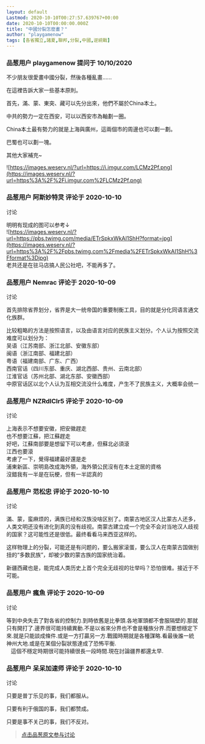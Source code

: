 ```yaml
---
layout: default
Lastmod: 2020-10-10T00:27:57.639767+00:00
date: 2020-10-10T00:00:00.000Z
title: "中國分裂怎麼畫？"
author: "playgamenow"
tags: [各省獨立,諸夏,聯邦,分裂,中國,逆統戰]
---
```



### 品葱用户 **playgamenow** 提问于 10/10/2020
    
不少朋友很愛畫中國分裂，然後各種亂畫......  
  
在這裡告訴大家一些基本原則。  
  
首先，滿、蒙、東突、藏可以先分出來，他們不屬於China本土。  
  
中共的勢力一定在西安，可以以西安市為軸劃一圈。  
  
China本土最有勢力的就是上海與廣州，這兩個市的周邊也可以劃一劃。  
  
巴蜀也可以劃一塊。  
  
其他大家補充~  
  
![https://images.weserv.nl/?url=https://i.imgur.com/LCMz2Pf.png](https://images.weserv.nl/?url=https%3A%2F%2Fi.imgur.com%2FLCMz2Pf.png)
    
                

### 品葱用户 **阿斯妙特灵** 评论于 2020-10-10
讨论

        
明明有现成的图可以参考↓  
![https://images.weserv.nl/?url=https://pbs.twimg.com/media/ETrSpkxWkAI1ShH?format=jpg](https://images.weserv.nl/?url=https%3A%2F%2Fpbs.twimg.com%2Fmedia%2FETrSpkxWkAI1ShH%3Fformat%3Djpg)  
老共还是在驻马店搞人民公社吧，不能再多了。
        
                

### 品葱用户 **Nemrac** 评论于 2020-10-09
讨论

        
首先排除省界划分，省界是大一统帝国的重要制衡工具，目的就是分化同语言通文化族群。  
  
比较粗略的方法是按照语言，以及由语言对应的民族主义划分。个人认为按照交流难度可以划分为：  
吴语（江苏南部、浙江北部、安徽东部）  
闽语（浙江南部、福建北部）  
粤语（福建南部、广东、广西）  
西南官话（四川东部、重庆、湖北西部、贵州、云南北部）  
江淮官话（苏州北部、湖北东部、安徽西部）  
中原官话区以北个人认为互相交流没什么难度，产生不了民族主义，大概率会统一
        
                

### 品葱用户 **NZRdlClr5** 评论于 2020-10-09
讨论

        
上海表示不想要安徽，把安徽趕走  
也不想要江蘇，把江蘇趕走  
好吧，江蘇南部要是想留下可以考慮，但蘇北必須滾  
江西也要滾  
考慮了一下，覺得福建最好還是走  
浦東新區、崇明島改成海外領，海外領公民沒有在本土定居的資格  
沒錯我有一半是在玩梗，但有一半認真的
        
                

### 品葱用户 **范松忠** 评论于 2020-10-10
讨论

        
滿、蒙，蛮麻烦的，满族已经和汉族没啥区别了。南蒙古地区汉人比蒙古人还多，人类文明还没有进化到真的没有歧视。南蒙古建立成一个完全不会对当地汉人歧视的国家？这可能性还是很低。最终看看马来西亚这样的。  
  
这样物理上的分裂，可能还是有问题的，要么搬家滚蛋，要么汉人在南蒙古国做别扭的“多数民族”，却被少数的蒙古族的国家统治着。  
  
新疆西藏也是，能完成人类历史上首个完全无歧视的壮举吗？恐怕很难。接近于不可能。
        
                

### 品葱用户 **瘋魚** 评论于 2020-10-09
 讨论

        
等到中央失去了對各省的控制力.到時依舊是比拳頭.各地軍頭都不會服隔壁的.那就只有開打了.邊界很可能持續異動.不是以省來分界也不會是種族分界.而要想穩定下來.就是只能談成條件.或是一方打贏另一方.戰國時期就是各種謀略.看最後誰一統神州大地.或是在某個分裂狀態達成了恐怖平衡.  
   這個不穩定時期很可能持續很長一段時間.現在討論疆界都還太早.
        
                

### 品葱用户 **呆呆加速师** 评论于 2020-10-10
讨论

        
只要是普丁乐见的事，我们都服从。  
  
只要有利于俄国的事，我们都赞成。  
  
只要是事不关己的事，我们不反对。
        
                





> [点击品葱原文参与讨论](https://pincong.rocks/question/32001)

